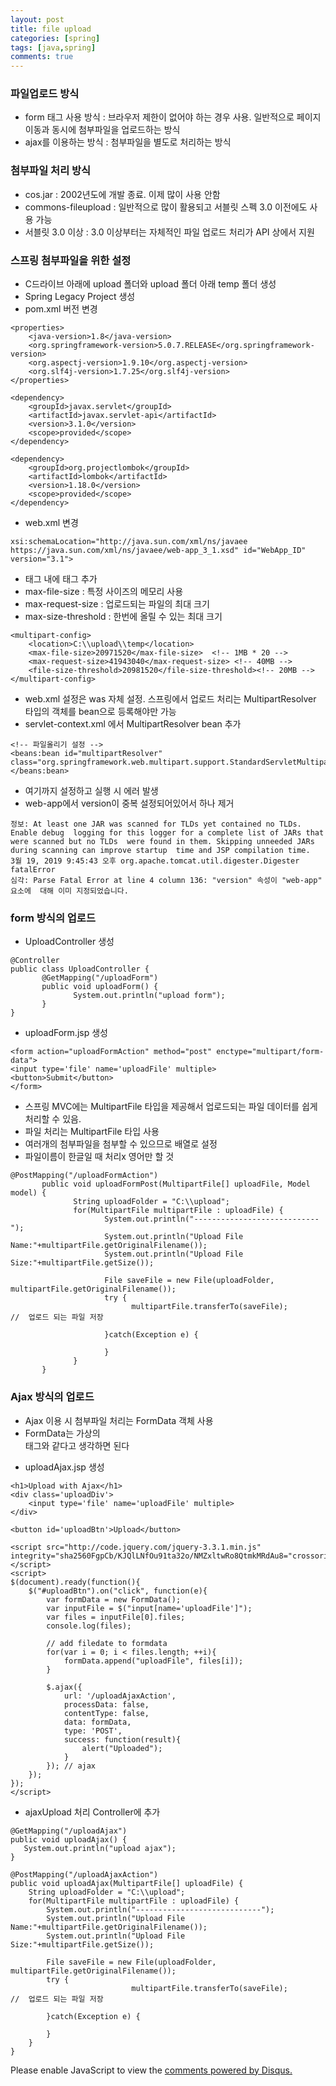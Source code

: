 ```yaml
---
layout: post
title: file upload
categories: [spring]
tags: [java,spring]
comments: true
---
```


### 파일업로드 방식
- form 태그 사용 방식 : 브라우저 제한이 없어야 하는 경우 사용. 일반적으로 페이지 이동과 동시에 첨부파일을 업로드하는 방식
- ajax를 이용하는 방식 : 첨부파일을 별도로 처리하는 방식

### 첨부파일 처리 방식
- cos.jar : 2002년도에 개발 종료. 이제 많이 사용 안함
- commons-fileupload : 일반적으로 많이 활용되고 서블릿 스펙 3.0 이전에도 사용 가능
- 서블릿 3.0 이상 : 3.0 이상부터는 자체적인 파일 업로드 처리가 API 상에서 지원

### 스프링 첨부파일을 위한 설정
- C드라이브 아래에 upload 폴더와 upload 폴더 아래 temp 폴더 생성
- Spring Legacy Project 생성
- pom.xml 버전 변경

~~~
<properties>
    <java-version>1.8</java-version>
    <org.springframework-version>5.0.7.RELEASE</org.springframework-version>
    <org.aspectj-version>1.9.10</org.aspectj-version>
    <org.slf4j-version>1.7.25</org.slf4j-version>
</properties>

<dependency>
    <groupId>javax.servlet</groupId>
    <artifactId>javax.servlet-api</artifactId>
    <version>3.1.0</version>
    <scope>provided</scope>
</dependency>

<dependency>
    <groupId>org.projectlombok</groupId>
    <artifactId>lombok</artifactId>
    <version>1.18.0</version>
    <scope>provided</scope>
</dependency>
~~~

- web.xml 변경

~~~
xsi:schemaLocation="http://java.sun.com/xml/ns/javaee  https://java.sun.com/xml/ns/javaee/web-app_3_1.xsd" id="WebApp_ID" version="3.1">
~~~

- <servlet> 태그 내에 <multipart-config> 태그 추가
- max-file-size : 특정 사이즈의 메모리 사용
- max-request-size : 업로드되는 파일의 최대 크기
- max-size-threshold : 한번에 올릴 수 있는 최대 크기

~~~
<multipart-config>
    <location>C:\\upload\\temp</location>
    <max-file-size>20971520</max-file-size>  <!-- 1MB * 20 -->
    <max-request-size>41943040</max-request-size> <!-- 40MB -->
    <file-size-threshold>20981520</file-size-threshold><!-- 20MB -->
</multipart-config>
~~~
- web.xml 설정은 was 자체 설정. 스프링에서 업로드 처리는 MultipartResolver 타입의 객체를 bean으로 등록해야만 가능
- servlet-context.xml 에서 MultipartResolver bean 추가

~~~
<!-- 파일올리기 설정 -->
<beans:bean id="multipartResolver"  class="org.springframework.web.multipart.support.StandardServletMultipartResolver">
</beans:bean>
~~~
- 여기까지 설정하고 실행 시 에러 발생
- web-app에서 version이 중복 설정되어있어서 하나 제거

~~~
정보: At least one JAR was scanned for TLDs yet contained no TLDs. Enable debug  logging for this logger for a complete list of JARs that were scanned but no TLDs  were found in them. Skipping unneeded JARs during scanning can improve startup  time and JSP compilation time.
3월 19, 2019 9:45:43 오후 org.apache.tomcat.util.digester.Digester fatalError
심각: Parse Fatal Error at line 4 column 136: "version" 속성이 "web-app" 요소에  대해 이미 지정되었습니다.
~~~

### form 방식의 업로드
- UploadController 생성

~~~
@Controller
public class UploadController {
       @GetMapping("/uploadForm")
       public void uploadForm() {
              System.out.println("upload form");
       }
}
~~~
- uploadForm.jsp 생성

~~~
<form action="uploadFormAction" method="post" enctype="multipart/form-data">
<input type='file' name='uploadFile' multiple>
<button>Submit</button>
</form>
~~~

- 스프링 MVC에는 MultipartFile 타입을 제공해서 업로드되는 파일 데이터를 쉽게 처리할 수 있음.
- 파일 처리는 MultipartFile 타입 사용
- 여러개의 첨부파일을 첨부할 수 있으므로 배열로 설정
- 파일이름이 한글일 때 처리x 영어만 할 것

~~~
@PostMapping("/uploadFormAction")
       public void uploadFormPost(MultipartFile[] uploadFile, Model model) {
              String uploadFolder = "C:\\upload";
              for(MultipartFile multipartFile : uploadFile) {
                     System.out.println("----------------------------");
                     System.out.println("Upload File  Name:"+multipartFile.getOriginalFilename());
                     System.out.println("Upload File  Size:"+multipartFile.getSize());  
                     
                     File saveFile = new File(uploadFolder,  multipartFile.getOriginalFilename());
                     try {
                           multipartFile.transferTo(saveFile);             //  업로드 되는 파일 저장
                           
                     }catch(Exception e) {
                           
                     }
              }
       }
~~~

### Ajax 방식의 업로드
- Ajax 이용 시 첨부파일 처리는 FormData 객체 사용
- FormData는 가상의 <form>태그와 같다고 생각하면 된다
- uploadAjax.jsp 생성

~~~
<h1>Upload with Ajax</h1>
<div class='uploadDiv'>
	<input type='file' name='uploadFile' multiple>
</div>

<button id='uploadBtn'>Upload</button>

<script src="http://code.jquery.com/jquery-3.3.1.min.js" 
integrity="sha2560FgpCb/KJQlLNfOu91ta32o/NMZxltwRo8QtmkMRdAu8="crossorigin="anonymous"></script>
<script>
$(document).ready(function(){
	$("#uploadBtn").on("click", function(e){
		var formData = new FormData();
		var inputFile = $("input[name='uploadFile']");
		var files = inputFile[0].files;
		console.log(files);
		
		// add filedate to formdata
		for(var i = 0; i < files.length; ++i){
			formData.append("uploadFile", files[i]);
		}
		
		$.ajax({
			url: '/uploadAjaxAction',
			processData: false,
			contentType: false,
			data: formData,
			type: 'POST',
			success: function(result){
				alert("Uploaded");
			}
		});	// ajax
	});
});
</script>
~~~
- ajaxUpload 처리 Controller에 추가

~~~
@GetMapping("/uploadAjax")
public void uploadAjax() {
   System.out.println("upload ajax");
}
       
@PostMapping("/uploadAjaxAction")
public void uploadAjax(MultipartFile[] uploadFile) {
    String uploadFolder = "C:\\upload";
    for(MultipartFile multipartFile : uploadFile) {
        System.out.println("----------------------------");
        System.out.println("Upload File  Name:"+multipartFile.getOriginalFilename());
        System.out.println("Upload File  Size:"+multipartFile.getSize());  
                     
        File saveFile = new File(uploadFolder,  multipartFile.getOriginalFilename());
        try {
                           multipartFile.transferTo(saveFile);             //  업로드 되는 파일 저장
                           
        }catch(Exception e) {
                           
        }
    }
}
~~~


<div id="disqus_thread"></div>
<script>

/**
*  RECOMMENDED CONFIGURATION VARIABLES: EDIT AND UNCOMMENT THE SECTION BELOW TO INSERT DYNAMIC VALUES FROM YOUR PLATFORM OR CMS.
*  LEARN WHY DEFINING THESE VARIABLES IS IMPORTANT: https://disqus.com/admin/universalcode/#configuration-variables*/
/*
var disqus_config = function () {
this.page.url = PAGE_URL;  // Replace PAGE_URL with your page's canonical URL variable
this.page.identifier = PAGE_IDENTIFIER; // Replace PAGE_IDENTIFIER with your page's unique identifier variable
};
*/
(function() { // DON'T EDIT BELOW THIS LINE
var d = document, s = d.createElement('script');
s.src = 'https://parkwonhui.disqus.com/embed.js';
s.setAttribute('data-timestamp', +new Date());
(d.head || d.body).appendChild(s);
})();
</script>
<noscript>Please enable JavaScript to view the <a href="https://disqus.com/?ref_noscript">comments powered by Disqus.</a></noscript>
                            



